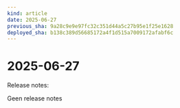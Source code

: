 ```yaml
---
kind: article
date: 2025-06-27
previous_sha: 9a28c9e9e97fc32c351d44a5c27b95e1f25e1628
deployed_sha: b138c389d56685172a4f1d515a7009172afabf6c
---
```


# 2025-06-27

Release notes:

Geen release notes
